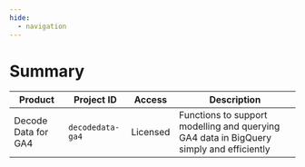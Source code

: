```yaml
---
hide:
  - navigation
---
```


# Summary
Product | Project ID | Access | Description
-- | -- | -- | --
Decode Data for GA4 | `decodedata-ga4` | Licensed | Functions to support modelling and querying GA4 data in BigQuery simply and efficiently
